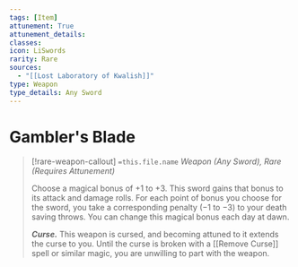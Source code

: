 ```yaml
---
tags: [Item]
attunement: True
attunement_details: 
classes: 
icon: LiSwords
rarity: Rare
sources:
  - "[[Lost Laboratory of Kwalish]]"
type: Weapon
type_details: Any Sword
---
```

# Gambler's Blade
>[!rare-weapon-callout] `=this.file.name`
>*Weapon (Any Sword), Rare (Requires Attunement)*
>
>Choose a magical bonus of +1 to +3. This sword gains that bonus to its attack and damage rolls. For each point of bonus you choose for the sword, you take a corresponding penalty (−1 to −3) to your death saving throws. You can change this magical bonus each day at dawn.
>
>***Curse.*** This weapon is cursed, and becoming attuned to it extends the curse to you. Until the curse is broken with a [[Remove Curse]] spell or similar magic, you are unwilling to part with the weapon.
>
>
